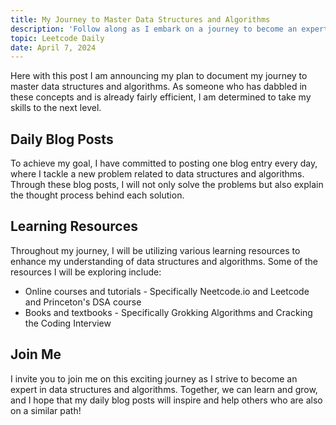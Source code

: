 ```yaml
---
title: My Journey to Master Data Structures and Algorithms
description: 'Follow along as I embark on a journey to become an expert in data structures and algorithms. Join me as I challenge myself to solve a new problem every day and share my learnings through daily blog posts.'
topic: Leetcode Daily
date: April 7, 2024
---
```


Here with this post I am announcing my plan to document my journey to master data structures and algorithms. As someone who has dabbled in these concepts and is already fairly efficient, I am determined to take my skills to the next level.

## Daily Blog Posts

To achieve my goal, I have committed to posting one blog entry every day, where I tackle a new problem related to data structures and algorithms. Through these blog posts, I will not only solve the problems but also explain the thought process behind each solution.

## Learning Resources

Throughout my journey, I will be utilizing various learning resources to enhance my understanding of data structures and algorithms. Some of the resources I will be exploring include:

- Online courses and tutorials - Specifically Neetcode.io and Leetcode and Princeton's DSA course
- Books and textbooks - Specifically Grokking Algorithms and Cracking the Coding Interview

## Join Me

I invite you to join me on this exciting journey as I strive to become an expert in data structures and algorithms. Together, we can learn and grow, and I hope that my daily blog posts will inspire and help others who are also on a similar path!
